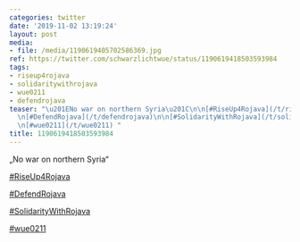 ```yaml
---
categories: twitter
date: '2019-11-02 13:19:24'
layout: post
media:
- file: /media/1190619405702586369.jpg
ref: https://twitter.com/schwarzlichtwue/status/1190619418503593984
tags:
- riseup4rojava
- solidaritywithrojava
- wue0211
- defendrojava
teaser: "\u201ENo war on northern Syria\u201C\n\n[#RiseUp4Rojava](/t/riseup4rojava)\n\
  \n[#DefendRojava](/t/defendrojava)\n\n[#SolidarityWithRojava](/t/solidaritywithrojava)\n\
  \n[#wue0211](/t/wue0211) "
title: 1190619418503593984
---
```

„No war on northern Syria“

[#RiseUp4Rojava](/t/riseup4rojava)

[#DefendRojava](/t/defendrojava)

[#SolidarityWithRojava](/t/solidaritywithrojava)

[#wue0211](/t/wue0211) 